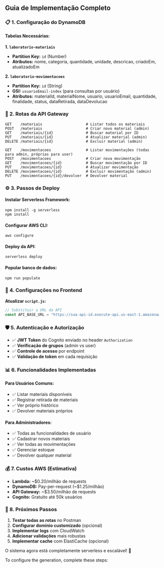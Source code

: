 ## **Guia de Implementação Completo**

### **📋 1. Configuração do DynamoDB**

#### **Tabelas Necessárias:**

**1. `laboratorio-materiais`**

- **Partition Key:** `id` (Number)
- **Atributos:** nome, categoria, quantidade, unidade, descricao, criadoEm, atualizadoEm


**2. `laboratorio-movimentacoes`**

- **Partition Key:** `id` (String)
- **GSI:** `usuarioEmail-index` (para consultas por usuário)
- **Atributos:** materialId, materialNome, usuario, usuarioEmail, quantidade, finalidade, status, dataRetirada, dataDevolucao

### **📡 2. Rotas da API Gateway**

```plaintext
GET    /materiais                    # Listar todos os materiais
POST   /materiais                    # Criar novo material (admin)
GET    /materiais/{id}               # Buscar material por ID
PUT    /materiais/{id}               # Atualizar material (admin)
DELETE /materiais/{id}               # Excluir material (admin)

GET    /movimentacoes                # Listar movimentações (todas para admin, próprias para user)
POST   /movimentacoes                # Criar nova movimentação
GET    /movimentacoes/{id}           # Buscar movimentação por ID
PUT    /movimentacoes/{id}           # Atualizar movimentação
DELETE /movimentacoes/{id}           # Excluir movimentação (admin)
PUT    /movimentacoes/{id}/devolver  # Devolver material
```

### **⚙️ 3. Passos de Deploy**

#### **Instalar Serverless Framework:**

```shellscript
npm install -g serverless
npm install
```

#### **Configurar AWS CLI:**

```shellscript
aws configure
```

#### **Deploy da API:**

```shellscript
serverless deploy
```

#### **Popular banco de dados:**

```shellscript
npm run populate
```

### **🔧 4. Configurações no Frontend**

**Atualizar `script.js`:**

```javascript
// Substituir a URL da API
const API_BASE_URL = "https://sua-api-id.execute-api.us-east-1.amazonaws.com/dev";
```

### **🛡️ 5. Autenticação e Autorização**

- ✅ **JWT Token** do Cognito enviado no header `Authorization`
- ✅ **Verificação de grupos** (admin vs user)
- ✅ **Controle de acesso** por endpoint
- ✅ **Validação de token** em cada requisição


### **📊 6. Funcionalidades Implementadas**

#### **Para Usuários Comuns:**

- ✅ Listar materiais disponíveis
- ✅ Registrar retirada de materiais
- ✅ Ver próprio histórico
- ✅ Devolver materiais próprios


#### **Para Administradores:**

- ✅ Todas as funcionalidades de usuário
- ✅ Cadastrar novos materiais
- ✅ Ver todas as movimentações
- ✅ Gerenciar estoque
- ✅ Devolver qualquer material


### **💰 7. Custos AWS (Estimativa)**

- **Lambda:** ~$0.20/milhão de requests
- **DynamoDB:** Pay-per-request (~$1.25/milhão)
- **API Gateway:** ~$3.50/milhão de requests
- **Cognito:** Gratuito até 50k usuários


### **🔄 8. Próximos Passos**

1. **Testar todas as rotas** no Postman
2. **Configurar domínio customizado** (opcional)
3. **Implementar logs** com CloudWatch
4. **Adicionar validações** mais robustas
5. **Implementar cache** com ElastiCache (opcional)


O sistema agora está completamente serverless e escalável! 🎉

To configure the generation, complete these steps: